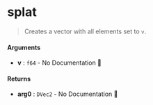 # splat

>  Creates a vector with all elements set to `v`.

#### Arguments

- **v** : `f64` \- No Documentation 🚧

#### Returns

- **arg0** : `DVec2` \- No Documentation 🚧